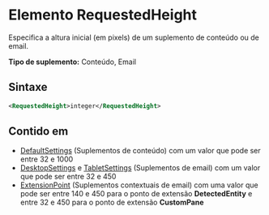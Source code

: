 # <a name="requestedheight-element"></a>Elemento RequestedHeight

Especifica a altura inicial (em pixels) de um suplemento de conteúdo ou de email. 

**Tipo de suplemento:** Conteúdo, Email

## <a name="syntax"></a>Sintaxe

```XML
<RequestedHeight>integer</RequestedHeight>
```

## <a name="contained-in"></a>Contido em

- [DefaultSettings](defaultsettings.md) (Suplementos de conteúdo) com um valor que pode ser entre 32 e 1000
- [DesktopSettings](desktopsettings.md) e [TabletSettings](tabletsettings.md) (Suplementos de email) com um valor que pode ser entre 32 e 450
- [ExtensionPoint](extensionpoint.md) (Suplementos contextuais de email) com uma valor que pode ser entre 140 e 450 para o ponto de extensão **DetectedEntity** e entre 32 e 450 para o ponto de extensão **CustomPane**